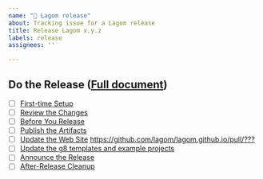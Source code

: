 ```yaml
---
name: "🚢 Lagom release"
about: Tracking issue for a Lagom release
title: Release Lagom x.y.z
labels: release
assignees: ''

---
```


## Do the Release ([Full document](https://github.com/lightbend/play-meta/blob/master/releasing/lagom.md))

- [ ] [First-time Setup][]
- [ ] [Review the Changes][]
- [ ] [Before You Release][]
- [ ] [Publish the Artifacts][]
- [ ] [Update the Web Site][] <https://github.com/lagom/lagom.github.io/pull/???>
- [ ] [Update the g8 templates and example projects][]
- [ ] [Announce the Release][]
- [ ] [After-Release Cleanup][]

[First-time Setup]: https://github.com/lightbend/play-meta/blob/master/releasing/lagom.md#first-time-setup
[Review the Changes]: https://github.com/lightbend/play-meta/blob/master/releasing/lagom.md#review-the-changes
[Before You Release]: https://github.com/lightbend/play-meta/blob/master/releasing/lagom.md#before-you-release
[Publish the Artifacts]: https://github.com/lightbend/play-meta/blob/master/releasing/lagom.md#publish-the-artifacts
[Update the Web Site]: https://github.com/lightbend/play-meta/blob/master/releasing/lagom.md#update-the-site
[Update the g8 templates and example projects]: https://github.com/lightbend/play-meta/blob/master/releasing/lagom.md#update-the-g8-templates-and-example-projects
[Announce the Release]: https://github.com/lightbend/play-meta/blob/master/releasing/lagom.md#announce-the-release
[After-Release Cleanup]: https://github.com/lightbend/play-meta/blob/master/releasing/lagom.md#after-release-cleanup

